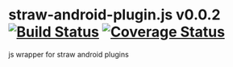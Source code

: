 straw-android-plugin.js v0.0.2 [![Build Status](https://travis-ci.org/strawjs/straw-android-plugin.js.png?branch=master)](https://travis-ci.org/strawjs/straw-android-plugin.js) [![Coverage Status](https://coveralls.io/repos/strawjs/straw-android-plugin.js/badge.png?branch=master)](https://coveralls.io/r/strawjs/straw-android-plugin.js?branch=master)
=======================

js wrapper for straw android plugins
